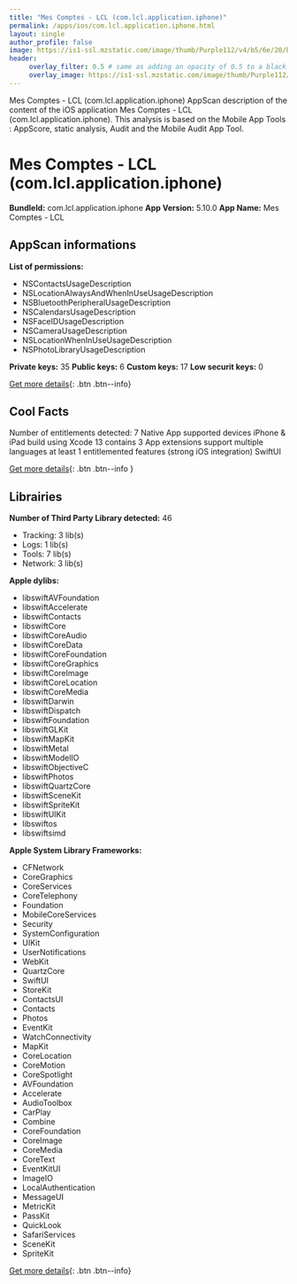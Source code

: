 ```yaml
---
title: "Mes Comptes - LCL (com.lcl.application.iphone)"
permalink: /apps/ios/com.lcl.application.iphone.html
layout: single
author_profile: false
image: https://is1-ssl.mzstatic.com/image/thumb/Purple112/v4/b5/6e/20/b56e2053-ccd2-d63f-e0fb-a1bf3774eb0b/AppIcon-0-0-1x_U007emarketing-0-0-0-10-0-0-sRGB-0-0-0-GLES2_U002c0-512MB-85-220-0-0.png/512x512bb.jpg
header: 
     overlay_filter: 0.5 # same as adding an opacity of 0.5 to a black background
     overlay_image: https://is1-ssl.mzstatic.com/image/thumb/Purple112/v4/b5/6e/20/b56e2053-ccd2-d63f-e0fb-a1bf3774eb0b/AppIcon-0-0-1x_U007emarketing-0-0-0-10-0-0-sRGB-0-0-0-GLES2_U002c0-512MB-85-220-0-0.png/512x512bb.jpg
---
```

Mes Comptes - LCL (com.lcl.application.iphone) AppScan description of the content of the iOS application Mes Comptes - LCL (com.lcl.application.iphone). This analysis is based on the Mobile App Tools : AppScore, static analysis, Audit and the Mobile Audit App Tool.

# Mes Comptes - LCL (com.lcl.application.iphone)

**BundleId:** com.lcl.application.iphone
**App Version:** 5.10.0
**App Name:** Mes Comptes - LCL


## AppScan informations 

**List of permissions:** 
- NSContactsUsageDescription
- NSLocationAlwaysAndWhenInUseUsageDescription
- NSBluetoothPeripheralUsageDescription
- NSCalendarsUsageDescription
- NSFaceIDUsageDescription
- NSCameraUsageDescription
- NSLocationWhenInUseUsageDescription
- NSPhotoLibraryUsageDescription
  
  
**Private keys:** 35
**Public keys:** 6
**Custom keys:** 17
**Low securit keys:** 0
  
[Get more details](/pricing.html){: .btn .btn--info}

## Cool Facts

Number of entitlements detected: 7
Native App
supported devices iPhone & iPad
build using Xcode 13
contains 3 App extensions
support multiple languages
at least 1 entitlemented features (strong iOS integration)
SwiftUI
  
[Get more details](/pricing.html){: .btn .btn--info }

## Librairies 
**Number of Third Party Library detected:** 46
- Tracking: 3 lib(s)
- Logs: 1 lib(s)
- Tools: 7 lib(s)
- Network: 3 lib(s)


**Apple dylibs:**
- libswiftAVFoundation
- libswiftAccelerate
- libswiftContacts
- libswiftCore
- libswiftCoreAudio
- libswiftCoreData
- libswiftCoreFoundation
- libswiftCoreGraphics
- libswiftCoreImage
- libswiftCoreLocation
- libswiftCoreMedia
- libswiftDarwin
- libswiftDispatch
- libswiftFoundation
- libswiftGLKit
- libswiftMapKit
- libswiftMetal
- libswiftModelIO
- libswiftObjectiveC
- libswiftPhotos
- libswiftQuartzCore
- libswiftSceneKit
- libswiftSpriteKit
- libswiftUIKit
- libswiftos
- libswiftsimd


**Apple System Library Frameworks:**
- CFNetwork
- CoreGraphics
- CoreServices
- CoreTelephony
- Foundation
- MobileCoreServices
- Security
- SystemConfiguration
- UIKit
- UserNotifications
- WebKit
- QuartzCore
- SwiftUI
- StoreKit
- ContactsUI
- Contacts
- Photos
- EventKit
- WatchConnectivity
- MapKit
- CoreLocation
- CoreMotion
- CoreSpotlight
- AVFoundation
- Accelerate
- AudioToolbox
- CarPlay
- Combine
- CoreFoundation
- CoreImage
- CoreMedia
- CoreText
- EventKitUI
- ImageIO
- LocalAuthentication
- MessageUI
- MetricKit
- PassKit
- QuickLook
- SafariServices
- SceneKit
- SpriteKit


  
[Get more details](/pricing.html){: .btn .btn--info}

